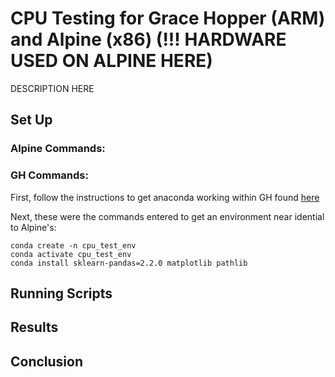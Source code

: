 # CPU Testing for Grace Hopper (ARM) and Alpine (x86) (!!! HARDWARE USED ON ALPINE HERE)

DESCRIPTION HERE

## Set Up

### Alpine Commands:

### GH Commands:

First, follow the instructions to get anaconda working within GH found [here](https://github.com/kf-cuanschutz/NVIDIA_Grace_Hopper_benchmarking_logs_/blob/main/README.md)

Next, these were the commands entered to get an environment near idential to Alpine's:
```
conda create -n cpu_test_env
conda activate cpu_test_env
conda install sklearn-pandas=2.2.0 matplotlib pathlib
```

## Running Scripts

## Results

## Conclusion
